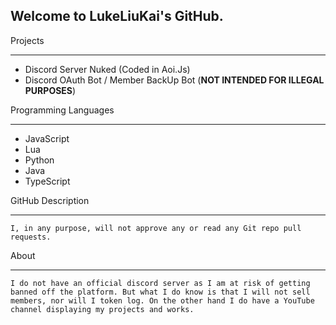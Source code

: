 ## Welcome to LukeLiuKai's GitHub.

Projects
- - - -

- Discord Server Nuked (Coded in Aoi.Js)
- Discord OAuth Bot / Member BackUp Bot (**NOT INTENDED FOR ILLEGAL PURPOSES**)

Programming Languages
- - - -

- JavaScript
- Lua
- Python
- Java
- TypeScript

GitHub Description
- - - -

```
I, in any purpose, will not approve any or read any Git repo pull requests.
```

About
- - - -

```
I do not have an official discord server as I am at risk of getting banned off the platform. But what I do know is that I will not sell members, nor will I token log. On the other hand I do have a YouTube channel displaying my projects and works.
```
